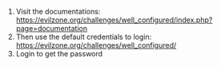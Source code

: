 1. Visit the documentations: https://evilzone.org/challenges/well_configured/index.php?page=documentation
2. Then use the default credentials to login: https://evilzone.org/challenges/well_configured/
3. Login to get the password